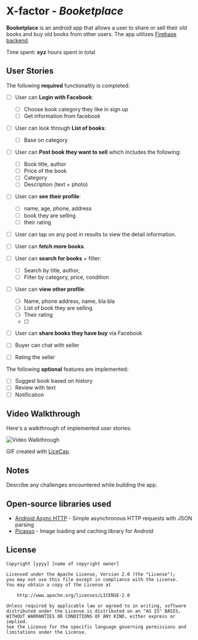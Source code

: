 # X-factor - *Booketplace*

**Booketplace** is an android app that allows a user to share or sell their old books and buy old books from other users. The app utilizes [Firebase backend](http://developer.nytimes.com/docs/read/article_search_api_v2).

Time spent: **xyz** hours spent in total

## User Stories

The following **required** functionality is completed:

* [ ] User can **Login with Facebook**:
  * [ ] Choose book category they like in sign up
  * [ ] Get information from facebook
* [ ] User can look through **List of books**:
  * [ ] Base on category
* [ ] User can **Post book they want to sell** which includes the following:
  * [ ] Book title, author
  * [ ] Price of the book
  * [ ] Category
  * [ ] Description (text + photo)
* [ ] User can **see their profile**:
  * [ ] name, age, phone, address
  * [ ] book they are selling
  * [ ] their rating
  
* [ ] User can tap on any post in results to view the detail information.
* [ ] User can **fetch more books**.
* [ ] User can **search for books** + filter:
  * [ ] Search by title, author, 
  * [ ] Filter by category, price, condition
* [ ] User can **view other profile**:
   * [ ] Name, phone address, name, bla bla
   * [ ] List of book they are selling
   * [ ] Their rating 
   * [ ] 
* [ ] User can **share books they have buy** via Facebook
* [ ] Buyer can chat with seller
* [ ] Rating the seller


The following **optional** features are implemented:

* [ ] Suggest book based on history
* [ ] Review with text
* [ ] Notification

## Video Walkthrough

Here's a walkthrough of implemented user stories:

<img src='http://i.imgur.com/link/to/your/gif/file.gif' title='Video Walkthrough' width='' alt='Video Walkthrough' />

GIF created with [LiceCap](http://www.cockos.com/licecap/).

## Notes

Describe any challenges encountered while building the app.

## Open-source libraries used

- [Android Async HTTP](https://github.com/loopj/android-async-http) - Simple asynchronous HTTP requests with JSON parsing
- [Picasso](http://square.github.io/picasso/) - Image loading and caching library for Android

## License

    Copyright [yyyy] [name of copyright owner]

    Licensed under the Apache License, Version 2.0 (the "License");
    you may not use this file except in compliance with the License.
    You may obtain a copy of the License at

        http://www.apache.org/licenses/LICENSE-2.0

    Unless required by applicable law or agreed to in writing, software
    distributed under the License is distributed on an "AS IS" BASIS,
    WITHOUT WARRANTIES OR CONDITIONS OF ANY KIND, either express or implied.
    See the License for the specific language governing permissions and
    limitations under the License.